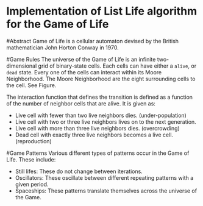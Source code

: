 Implementation of List Life algorithm for the Game of Life
====

#Abstract
Game of Life is a cellular automaton devised by the British mathematician John Horton Conway in 1970. 

#Game Rules
The universe of the Game of Life is an infinite two-dimensional grid of binary-state cells. Each cells can have either a `alive`, or `dead` state. Every one of the cells can interact within its Moore Neighborhood. The Moore Neighborhood are the eight surrounding cells to the cell. See Figure.

The interaction function that defines the transition is defined as a function of the number of neighbor cells that are alive. It is given as:

- Live cell with fewer than two live neighbors dies. (under-population)
- Live cell with two or three live neighbors lives on to the next generation.
- Live cell with more than three live neighbors dies. (overcrowding)
- Dead cell with exactly three live neighbors becomes a live cell. (reproduction)

#Game Patterns
Various different types of patterns occur in the Game of Life.
These include:

- Still lifes: These do not change between iterations.
- Oscillators: These oscillate between different repeating patterns with a given period.
- Spaceships: These patterns translate themselves across the universe of the Game.

